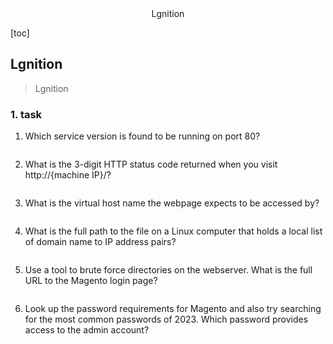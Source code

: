 <center>Lgnition</center>





[toc]







## Lgnition

> Lgnition







### 1. task

1. Which service version is found to be running on port 80?

```shell
```

2. What is the 3-digit HTTP status code returned when you visit http://{machine IP}/?

```shell
```

3. What is the virtual host name the webpage expects to be accessed by?

```shell
```

4. What is the full path to the file on a Linux computer that holds a local list of domain name to IP address pairs?

```shell
```

5. Use a tool to brute force directories on the webserver. What is the full URL to the Magento login page?

```shell
```

6. Look up the password requirements for Magento and also try searching for the most common passwords of 2023. Which password provides access to the admin account?

```shell
```

